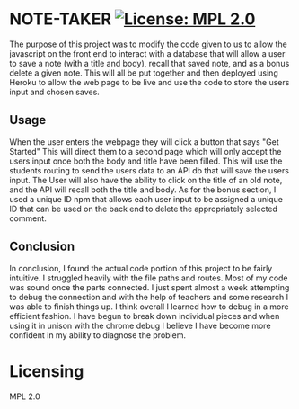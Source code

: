 # NOTE-TAKER  [![License: MPL 2.0](https://img.shields.io/badge/License-MPL_2.0-brightgreen.svg)](https://opensource.org/licenses/MPL-2.0)

The purpose of this project was to modify the code given to us to allow the javascript on the front end to interact with a database that will allow a user to save a note (with a title and body), recall that saved note, and as a bonus delete a given note. This will all be put together and then deployed using Heroku to allow the web page to be live and use the code to store the users input and chosen saves.

## Usage

When the user enters the webpage they will click a button that says "Get Started" This will direct them to a second page which will only accept the users input once both the body and title have been filled. This will use the students routing to send the users data to an API db that will save the users input. The User will also have the ability to click on the title of an old note, and the API will recall both the title and body. As for the bonus section, I used a unique ID npm that allows each user input to be assigned a unique ID that can be used on the back end to delete the appropriately selected comment.

## Conclusion

In conclusion, I found the actual code portion of this project to be fairly intuitive. I struggled heavily with the file paths and routes. Most of my code was sound once the parts connected. I just spent almost a week attempting to debug the connection and with the help of teachers and some research I was able to finish things up. I think overall I learned how to debug in a more efficient fashion. I have begun to break down individual pieces and when using it in unison with the chrome debug I believe I have become more confident in my ability to diagnose the problem. 

# Licensing

MPL 2.0